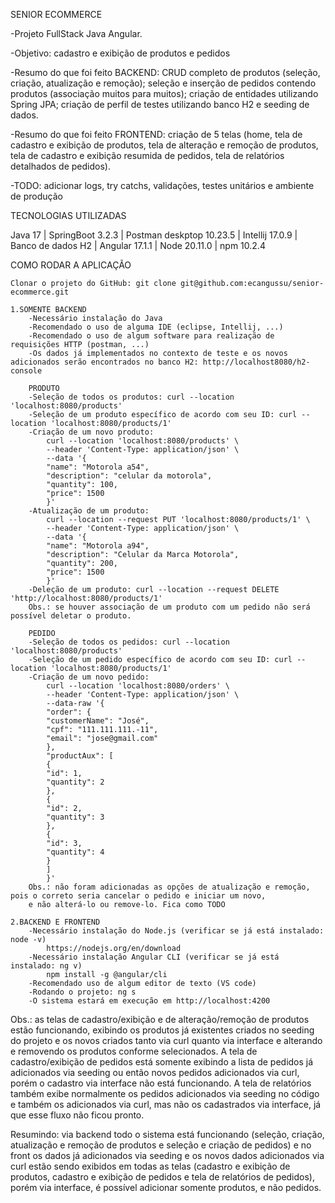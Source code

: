 SENIOR ECOMMERCE

-Projeto FullStack Java Angular.

-Objetivo: cadastro e exibição de produtos e pedidos

-Resumo do que foi feito BACKEND: CRUD completo de produtos (seleção, criação, atualização e remoção); 
seleção e inserção de pedidos contendo produtos (associação muitos para muitos); criação de 
entidades utilizando Spring JPA; criação de perfil de testes utilizando banco H2 e seeding de dados.

-Resumo do que foi feito FRONTEND: criação de 5 telas (home, tela de cadastro e exibição de produtos, 
tela de alteração e remoção de produtos, tela de cadastro e exibição resumida de pedidos, tela de relatórios
detalhados de pedidos).

-TODO: adicionar logs, try catchs, validações, testes unitários e ambiente de produção

TECNOLOGIAS UTILIZADAS

Java 17 | SpringBoot 3.2.3 | Postman deskptop 10.23.5 | Intellij 17.0.9 | Banco de dados H2 | Angular 17.1.1 | Node 20.11.0 | npm 10.2.4

COMO RODAR A APLICAÇÃO

    Clonar o projeto do GitHub: git clone git@github.com:ecangussu/senior-ecommerce.git

    1.SOMENTE BACKEND
        -Necessário instalação do Java
        -Recomendado o uso de alguma IDE (eclipse, Intellij, ...)
        -Recomendado o uso de algum software para realização de requisições HTTP (postman, ...)
        -Os dados já implementados no contexto de teste e os novos adicionados serão encontrados no banco H2: http://localhost8080/h2-console

        PRODUTO
        -Seleção de todos os produtos: curl --location 'localhost:8080/products'
        -Seleção de um produto específico de acordo com seu ID: curl --location 'localhost:8080/products/1'
        -Criação de um novo produto:
            curl --location 'localhost:8080/products' \
            --header 'Content-Type: application/json' \
            --data '{
            "name": "Motorola a54",
            "description": "celular da motorola",
            "quantity": 100,
            "price": 1500
            }'
        -Atualização de um produto:
            curl --location --request PUT 'localhost:8080/products/1' \
            --header 'Content-Type: application/json' \
            --data '{
            "name": "Motorola a94",
            "description": "Celular da Marca Motorola",
            "quantity": 200,
            "price": 1500
            }'
        -Deleção de um produto: curl --location --request DELETE 'http://localhost:8080/products/1'
        Obs.: se houver associação de um produto com um pedido não será possível deletar o produto.

        PEDIDO
        -Seleção de todos os pedidos: curl --location 'localhost:8080/products'
        -Seleção de um pedido específico de acordo com seu ID: curl --location 'localhost:8080/products/1'
        -Criação de um novo pedido:
            curl --location 'localhost:8080/orders' \
            --header 'Content-Type: application/json' \
            --data-raw '{
            "order": {
            "customerName": "José",
            "cpf": "111.111.111.-11",
            "email": "jose@gmail.com"
            },
            "productAux": [
            {
            "id": 1,
            "quantity": 2
            },
            {
            "id": 2,
            "quantity": 3
            },
            {
            "id": 3,
            "quantity": 4
            }
            ]
            }'
        Obs.: não foram adicionadas as opções de atualização e remoção, pois o correto seria cancelar o pedido e iniciar um novo,
        e não alterá-lo ou remove-lo. Fica como TODO

    2.BACKEND E FRONTEND
        -Necessário instalação do Node.js (verificar se já está instalado: node -v)
            https://nodejs.org/en/download
        -Necessário instalação Angular CLI (verificar se já está instalado: ng v)
            npm install -g @angular/cli
        -Recomendado uso de algum editor de texto (VS code)
        -Rodando o projeto: ng s
        -O sistema estará em execução em http://localhost:4200
        
Obs.: as telas de cadastro/exibição e de alteração/remoção de produtos estão funcionando, exibindo os produtos já existentes criados no 
seeding do projeto e os novos criados tanto via curl quanto via interface e alterando e removendo os produtos conforme selecionados. 
A tela de cadastro/exibição de pedidos está somente exibindo a lista de pedidos já adicionados via seeding ou então novos pedidos adicionados 
via curl, porém o cadastro via interface não está funcionando. A tela de relatórios também exibe normalmente os pedidos adicionados via 
seeding no código e também os adicionados via curl, mas não os cadastrados via interface, já que esse fluxo não ficou pronto.

Resumindo: via backend todo o sistema está funcionando (seleção, criação, atualização e remoção de produtos e seleção e criação de pedidos)
e no front os dados já adicionados via seeding e os novos dados adicionados via curl estão sendo exibidos em todas as telas (cadastro e 
exibição de produtos, cadastro e exibição de pedidos e tela de relatórios de pedidos), porém via interface, é possível adicionar somente 
produtos, e não pedidos.